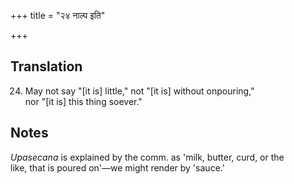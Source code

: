 +++
title = "२४ नाल्प इति"

+++
## Translation
24. May not say "\[it is\] little," not "\[it is\] without onpouring,"  
nor "\[it is\] this thing soever."

## Notes
*Upasecana* is explained by the comm. as 'milk, butter, curd, or the  
like, that is poured on'—we might render by 'sauce.'
